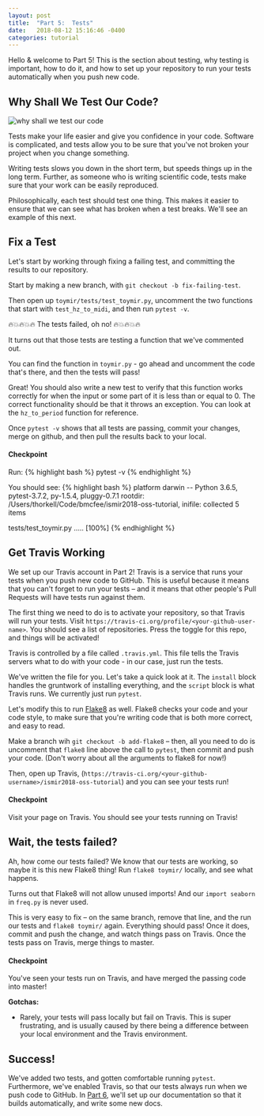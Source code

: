```yaml
---
layout: post
title:  "Part 5:  Tests"
date:   2018-08-12 15:16:46 -0400
categories: tutorial
---
```

Hello & welcome to Part 5!  This is the section about testing, why testing is important, how to do it, and how to set up your repository to run your tests automatically when you push new code.

## Why Shall We Test Our Code?

![why shall we test our code](https://media.giphy.com/media/s93TL62lMy7cI/giphy.gif)

Tests make your life easier and give you confidence in your code.  Software is complicated, and tests allow you to be sure that you've not broken your project when you change something.  

Writing tests slows you down in the short term, but speeds things up in the long term.  Further, as someone who is writing scientific code, tests make sure that your work can be easily reproduced.

Philosophically, each test should test one thing.  This makes it easier to ensure that we can see what has broken when a test breaks.  We'll see an example of this next.

## Fix a Test

Let's start by working through fixing a failing test, and committing the results to our repository.

Start by making a new branch, with `git checkout -b fix-failing-test`.

Then open up `toymir/tests/test_toymir.py`, uncomment the two functions that start with `test_hz_to_midi`, and then run `pytest -v`.

🔥💥🔥💥🔥 The tests failed, oh no! 🔥💥🔥💥🔥

It turns out that those tests are testing a function that we've commented out.

You can find the function in `toymir.py` - go ahead and uncomment the code that's there, and then the tests will pass!

Great!  You should also write a new test to verify that this function works correctly for when the input or some part of it is less than or equal to 0.  The correct functionality should be that it throws an exception.  You can look at the `hz_to_period` function for reference.


Once `pytest -v` shows that all tests are passing, commit your changes, merge on github, and then pull the results back to your local.

#### Checkpoint

Run:
{% highlight bash %}
pytest -v
{% endhighlight %}

You should see:
{% highlight bash %}
platform darwin -- Python 3.6.5, pytest-3.7.2, py-1.5.4, pluggy-0.7.1
rootdir: /Users/thorkell/Code/bmcfee/ismir2018-oss-tutorial, inifile:
collected 5 items

tests/test_toymir.py .....          	                        [100%]
{% endhighlight %}


## Get Travis Working

We set up our Travis account in Part 2!  Travis is a service that runs your tests when you push new code to GitHub.  This is useful because it means that you can't forget to run your tests – and it means that other people's Pull Requests  will have tests run against them.

The first thing we need to do is to activate your repository, so that Travis will run your tests.  Visit `https://travis-ci.org/profile/<your-github-user-name>`.  You should see a list of repositories.  Press the toggle for this repo, and things will be activated!

Travis is controlled by a file called `.travis.yml`.  This file tells the Travis servers what to do with your code - in our case, just run the tests.

We've written the file for you.  Let's take a quick look at it.  The `install` block handles the gruntwork of installing everything, and the `script` block is what Travis runs.  We currently just run `pytest`.

Let's modify this to run [Flake8][flake8] as well.  Flake8 checks your code and your code style, to make sure that you're writing code that is both more correct, and easy to read.

Make a branch wih `git checkout -b add-flake8` – then, all you need to do is uncomment that `flake8` line above the call to `pytest`, then commit and push your code. (Don't worry about all the arguments to flake8 for now!)

Then, open up Travis, (`https://travis-ci.org/<your-github-username>/ismir2018-oss-tutorial`) and you can see your tests run!

#### Checkpoint

Visit your page on Travis.  You should see your tests running on Travis!


## Wait, the tests failed?

Ah, how come our tests failed?  We know that our tests are working, so maybe it is this new Flake8 thing!  Run `flake8 toymir/` locally, and see what happens.

Turns out that Flake8 will not allow unused imports!  And our `import seaborn` in `freq.py` is never used.

This is very easy to fix – on the same branch, remove that line, and the run our tests and `flake8 toymir/` again.  Everything should pass!  Once it does, commit and push the change, and watch things pass on Travis.  Once the tests pass on Travis, merge things to master.


#### Checkpoint

You've seen your tests run on Travis, and have merged the passing code into master!


**Gotchas:**
- Rarely, your tests will pass locally but fail on Travis.  This is super frustrating, and is usually caused by there being a difference between your local environment and the Travis environment.


## Success!

We've added two tests, and gotten comfortable running `pytest`.  Furthermore, we've enabled Travis, so that our tests always run when we push code to GitHub.  In [Part 6][tutorial-part-6], we'll set up our documentation so that it builds automatically, and write some new docs.

[tutorial-part-6]: https://bmcfee.github.io/ismir2018-oss-tutorial/tutorial/2018/08/11/part-6.html
[flake8]: http://flake8.pycqa.org/en/latest/index.html
